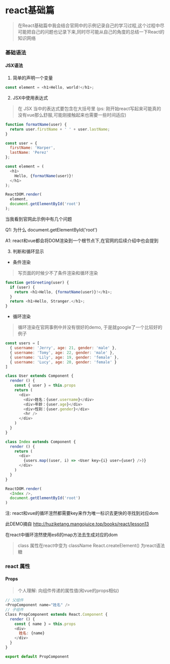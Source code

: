 # react基础篇

> 在React基础篇中我会结合官网中的示例记录自己的学习过程,这个过程中尽可能把自己的问题也记录下来,同时尽可能从自己的角度的总结一下React的知识网络

### 基础语法

#### JSX语法
1. 简单的声明一个变量

```javascript
const element = <h1>Hello, world!</h1>;
```

2. JSX中使用表达式

> 在 JSX 当中的表达式要包含在大括号里 (ps: 刚开始react写起来可能真的没有vue那么舒服,可能刚接触起来也需要一些时间适应)
```javascript
function formatName(user) {
  return user.firstName + ' ' + user.lastName;
}

const user = {
  firstName: 'Harper',
  lastName: 'Perez'
};

const element = (
  <h1>
    Hello, {formatName(user)}!
  </h1>
);

ReactDOM.render(
  element,
  document.getElementById('root')
);
```

当我看到官网此示例中有几个问题

Q1: 为什么 document.getElementById('root')

A1: react和vue都会将DOM渲染到一个根节点下,在官网的后续介绍中也会提到

3. 判断和循环显示

- 条件渲染

> 写页面的时候少不了条件渲染和循环渲染

```javascript
function getGreeting(user) {
  if (user) {
    return <h1>Hello, {formatName(user)}!</h1>;
  }
  return <h1>Hello, Stranger.</h1>;
}
```

- 循环渲染

> 循环渲染在官网事例中并没有很好的demo, 于是就google了一个比较好的例子

```javascript
const users = [
  { username: 'Jerry', age: 21, gender: 'male' },
  { username: 'Tomy', age: 22, gender: 'male' },
  { username: 'Lily', age: 19, gender: 'female' },
  { username: 'Lucy', age: 20, gender: 'female' }
]

class User extends Component {
  render () {
    const { user } = this.props
    return (
      <div>
        <div>姓名：{user.username}</div>
        <div>年龄：{user.age}</div>
        <div>性别：{user.gender}</div>
        <hr />
      </div>
    )
  }
}

class Index extends Component {
  render () {
    return (
      <div>
        {users.map((user, i) => <User key={i} user={user} />)}
      </div>
    )
  }
}

ReactDOM.render(
  <Index />,
  document.getElementById('root')
)
```
注: react和vue的循环渲然都需要key来作为唯一标识去更快的寻找到对应dom

此DEMO摘自 http://huziketang.mangojuice.top/books/react/lesson13

在react中循环渲然使用es6的map方法去生成对应的dom

> class 属性在react中变为 className
> React.createElement() 为react语法糖

### react 属性

#### Props

> 个人理解: 向组件传递的属性值(和vue的props相似)

```javascript
// 父组件
<PropComponent name="姓名" />
// 子组件
Class PropComponent extends React.Component {
  render () {
    const { name } = this.props
    <div>
      姓名: {name}
    </div>
  }
}

export default PropComponent
```

